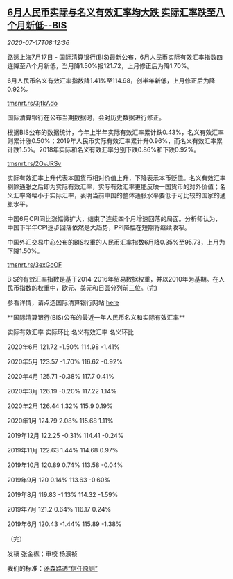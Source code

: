 <!--1594974196000-->
[6月人民币实际与名义有效汇率均大跌 实际汇率跌至八个月新低--BIS](https://cn.reuters.com/article/bis-yuan-june-rate-0717-idCNKCS24I0WA)
------

<div><i>2020-07-17T08:12:36</i></div><div class="StandardArticleBody_body"><p>路透上海7月17日 - 国际清算银行(BIS)最新公布，6月人民币实际有效汇率指数四连降至八个月新低，当月降1.50%报121.72，上月修正后为降1.70%。 </p><p>6月人民币名义有效汇率指数降1.41%至114.98，创半年新低，上月修正后为降0.92%。 </p><p><a href="https://tmsnrt.rs/3jfkAdo">tmsnrt.rs/3jfkAdo</a> </p><p>国际清算银行在公布当期数据时，会对历史数据进行修正。 </p><p>根据BIS公布的数据统计，今年上半年实际有效汇率累计跌0.43%，名义有效汇率则累计涨0.50%；2019年人民币实际有效汇率累计升0.96%，而名义有效汇率累计跌1.5%。2018年实际和名义有效汇率分别下跌0.86%和下跌0.92%。 </p><p> <a href="https://tmsnrt.rs/2OvJRSv">tmsnrt.rs/2OvJRSv</a> </p><p>实际有效汇率上升代表本国货币相对价值上升，下降表示本币贬值。名义有效汇率剔除通胀之后即为实际有效汇率，实际有效汇率更能反映一国货币的对外价值；名义汇率降幅小于实际汇率，表明当前中国的整体通胀水平要低于可比较的国家的通胀水平。  </p><p>中国6月CPI同比涨幅微扩大，结束了连续四个月增速回落的局面。分析师认为，中国下半年CPI逐步回落依然是大趋势，PPI降幅在短期将继续收窄。 </p><p>中国外汇交易中心公布的BIS权重的人民币汇率指数6月降0.35%至95.73，上月为下降1.50%。 </p><p><a href="https://tmsnrt.rs/3exGcOF">tmsnrt.rs/3exGcOF</a> </p><p>BIS的有效汇率指数是基于2014-2016年贸易数据权重，并以2010年为基期。在人民币指数的权重中，欧元、美元和日圆分列前三位。(完) </p><p>参看详情，请点选国际清算银行网站 <a href="http://www.bis.org/statistics/eer/index.htm">here</a> </p><p>**国际清算银行(BIS)公布的最近一年人民币名义和实际有效汇率**  </p><p>                        实际有效汇率       实际环比     名义有效汇率      名义环比           </p><p>               2020年6月       121.72   -1.50%      114.98   -1.41%           </p><p>               2020年5月       123.57   -1.70%      116.62   -0.92%           </p><p>               2020年4月       125.71   -0.38%       117.7    0.41%           </p><p>               2020年3月       126.19   -0.20%      117.22    1.14%           </p><p>               2020年2月       126.44    1.32%       115.9    0.19%           </p><p>               2020年1月       124.79    2.08%      115.68    1.11%           </p><p>              2019年12月       122.25   -0.31%      114.41   -0.24%           </p><p>              2019年11月       122.63    1.44%      114.68    0.97%           </p><p>              2019年10月       120.89    0.74%      113.58   -0.04%           </p><p>               2019年9月          120    0.14%      113.63   -0.60%           </p><p>               2019年8月       119.83   -1.13%      114.32   -1.59%           </p><p>               2019年7月        121.2    0.64%      116.17    0.24%           </p><p>               2019年6月       120.43   -1.44%      115.89   -1.38%           </p><p>（完） </p><div class="Attribution_container"><div class="Attribution_attribution"><p class="Attribution_content">发稿 张金栋；审校 杨淑祯 </p></div></div><div class="StandardArticleBody_trustBadgeContainer"><span class="StandardArticleBody_trustBadgeTitle">我们的标准：</span><span class="trustBadgeUrl"><a href="https://www.thomsonreuters.cn/content/dam/openweb/documents/pdf/china/brochures/about-us-1.pdf">汤森路透“信任原则”</a></span></div></div>
